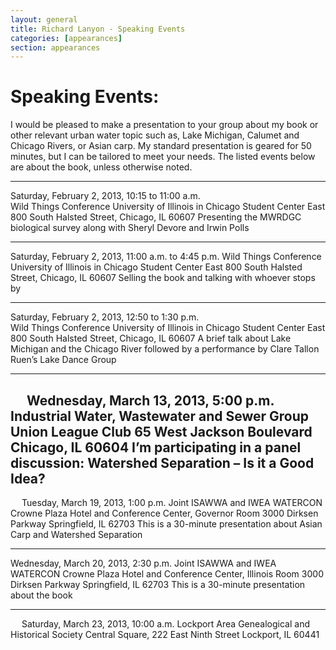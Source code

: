```yaml
---
layout: general
title: Richard Lanyon - Speaking Events
categories: [appearances]
section: appearances
---
```


# Speaking Events:
I would be pleased to make a presentation to your group about my book or other relevant urban water topic such as, Lake Michigan, Calumet and Chicago Rivers, or Asian carp. My standard presentation is geared for 50 minutes, but I can be tailored to meet your needs. The listed events below are about the book, unless otherwise noted.

----

Saturday, February 2, 2013, 10:15 to 11:00 a.m.  
Wild Things Conference
University of Illinois in Chicago
Student Center East
800 South Halsted Street, Chicago, IL 60607
Presenting the MWRDGC biological survey along with Sheryl Devore and Irwin Polls

----

Saturday, February 2, 2013, 11:00 a.m. to 4:45 p.m.
Wild Things Conference
University of Illinois in Chicago
Student Center East
800 South Halsted Street, Chicago, IL 60607
Selling the book and talking with whoever stops by 

----

Saturday, February 2, 2013, 12:50 to 1:30 p.m.  
Wild Things Conference
University of Illinois in Chicago
Student Center East
800 South Halsted Street, Chicago, IL 60607
A brief talk about Lake Michigan and the Chicago River followed by a performance by Clare Tallon Ruen’s Lake Dance Group

----
 
Wednesday, March 13, 2013, 5:00 p.m. 
Industrial Water, Wastewater and Sewer Group
Union League Club
65 West Jackson Boulevard
Chicago, IL 60604
I’m participating in a panel discussion: Watershed Separation – Is it a Good Idea?
 
----
 
Tuesday, March 19, 2013, 1:00 p.m.
Joint ISAWWA and IWEA WATERCON
Crowne Plaza Hotel and Conference Center, Governor Room
3000 Dirksen Parkway
Springfield, IL 62703
This is a 30-minute presentation about Asian Carp and Watershed Separation

----

Wednesday, March 20, 2013, 2:30 p.m.
Joint ISAWWA and IWEA WATERCON
Crowne Plaza Hotel and Conference Center, Illinois Room
3000 Dirksen Parkway
Springfield, IL 62703
This is a 30-minute presentation about the book

----
 
Saturday, March 23, 2013, 10:00 a.m.
Lockport Area Genealogical and Historical Society
Central Square, 222 East Ninth Street
Lockport, IL 60441
 
